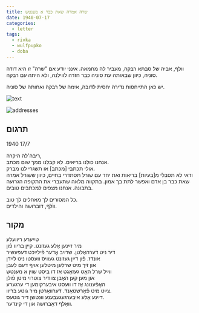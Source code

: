 ```yaml
---
title: שרה אמרה שאת כבר א מענטש
date: 1940-07-17
categories:
  - letter
tags:
  - rivka
  - wulfpupko
  - doba
---
```


וולף, אביה של סבתא רבקה,
מעביר לה מחמאה.
אינני יודע אם "שרה" זו היא דודה סוניה, כיוון שבאותה עת סוניה
כבר חזרה לווילנה, ולא היתה עם רבקה.

יש כאן התייחסות נדירה יחסית לדובה, אימה של רבקה ואחותה של סוניה.

![text](/pupko-papers/assets/images/1940-07-17-content.jpg)

![addresses](/pupko-papers/assets/images/1940-07-17-addresses.jpg)

## תרגום

1940 17/7

ריבה'לה היקרה,  
אנחנו כולנו בריאים. לא קבלנו ממך שום מכתב.  
אולי תכתבי [מכתב] או תשגרי לנו מברק.  
ודאי לא תסבלי מ[בעיות] בריאות ואת יחד עם שורל תסתדרי בחיים, כיוון ששורל אמרה
שאת כבר בן אדם ואפשר לתת בך אמון.
בתקווה מלאה שתעברי את התקופה הגרועה בתבונה.
אנחנו מצפים למכתבים טובים.

כל המסורים לך מאחלים לך טוב.  
ווֺלף, דוֺברוּשה והילדים.

## מקור

טײַערע ריוועלע  
מיר זײַנען אַלע געזונט. קיין בריוו פֿון  
דיר ניט דערהאַלטן. שרײַב אׇדער פֿילײַכט דעפּעשיר  
אונדז. פֿון דײַן געזונט געוויס וועסטו ניט לײַדן  
און זיך מיט שרלען מיטלען אויף דעם לעבן  
ווײַל שרל האׇט געזאׇגט אַז דו ביסט שוין אַ מענטש  
און מען קען האׇבן צו דיר צוטרוי מיטן פֿולן  
האׇפֿענונג אַז דו וועסט איבערקומען די ערגערע  
צײַט מיט פֿאַרשטאַנד. דערוואַרטן מיר גוטע בריוו.  
דײַנע אַלע איבערגעגעבענע ווּנטשן דיר גוטעס.  
וואׇלף דאׇברושה און די קינדער.  
